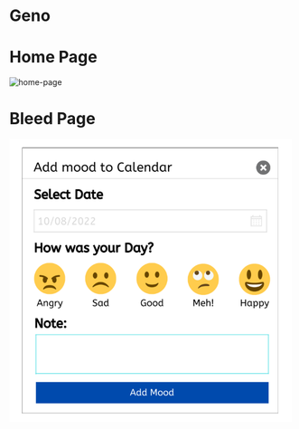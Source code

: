 # Geno

# Home Page

<img src="Designs/Mood_tracker.png" alt="home-page" />

# Bleed Page 

<img src="Designs/add_mood.png" alt="bleed-page" width="500" height="500" />
